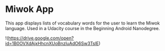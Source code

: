 Miwok App
===================================

This app displays lists of vocabulary words for the user to learn the Miwok language.
Used in a Udacity course in the Beginning Android Nanodegree.

!(https://drive.google.com/open?id=1B0OVXdAjxHhcnXUoBnzluAdO6Sw3TslE)
